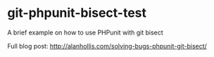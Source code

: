 git-phpunit-bisect-test
=======================

A brief example on how to use PHPunit with git bisect

Full blog post: http://alanhollis.com/solving-bugs-phpunit-git-bisect/
